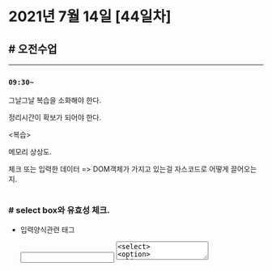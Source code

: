 # 2021년 7월 14일 [44일차]

## # 오전수업
----
### `09:30~`

그날그날 복습을 소화해야 한다.    

정리시간이 확보가 되어야 한다.    

<복습>

메모리 상상도.  

체크 또는 입력한 데이터 => DOM객체가 가지고 있는걸 자스코드로 어떻게 끌어오는지.    

#

### # select box와 유효성 체크.

- 입력양식관련 태그

  <form>
  <input>
  <textarea>
  <select>
  <option>

`memberRegForm.html`에서 작업.  

`select 태그`는 `option 태그`와 같이 쓰인다.

```javascript
<tr>
  <th bgcolor="lightyellow">거주지</th>
  <td>
    <select name="addr">
      <option value="">--선택요망--</option>
      <option value="서울">서울</option>
      <option value="경기">경기</option>
      <option value="인천">인천</option>
      <option value="기타">기타</option>
    </select>
  </td>
</tr>


```

**`option` 태그에서 서버쪽으로 가는 값은 `value`값이다. **

- 유효성체크.

- `select_option 객체` 메모리 상상도.

  ![select_option 객체 메모리 상상도](https://github.com/SungWoo0315/study-repository/blob/main/image-save/20210714%201004_Select_Option_%EA%B0%9D%EC%B2%B4%EC%83%81%EC%83%81%EB%8F%84_.png)    

`Select 객체`속에 `options` 라는 `속성변수`안에 `Array 객체`가 들어있다.














----
### `10:30~`








----
### `11:30~`








----
### `12:30~`








----
### `13:20~`

  - 점심시간.

---
---

## # 오후수업

---
### `14:30~`










---
### `15:30~`









----
### `16:30~`








----
### `17:30~`








----
### `18:30~`
